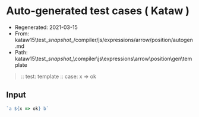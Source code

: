 # Auto-generated test cases ( Kataw )
- Regenerated: 2021-03-15
- From: kataw15\test\__snapshot__/compiler/js/expressions/arrow/position/autogen.md
- Path: kataw15\test\__snapshot__\compiler\js\expressions\arrow\position\gen\template
> :: test: template
> :: case: x => ok
## Input

`````js
`a ${x => ok} b`
`````
